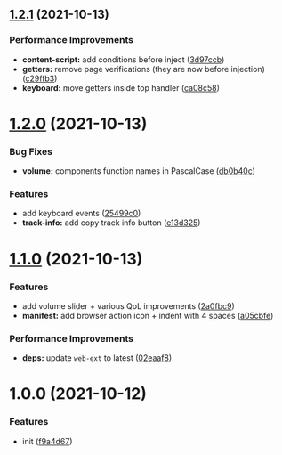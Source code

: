 ## [1.2.1](https://github.com/bamdadsabbagh/bandcamp-plus--extension/compare/v1.2.0...v1.2.1) (2021-10-13)


### Performance Improvements

* **content-script:** add conditions before inject ([3d97ccb](https://github.com/bamdadsabbagh/bandcamp-plus--extension/commit/3d97ccbd949000a8a7c7f56c285dfd9bdfeaccbc))
* **getters:** remove page verifications (they are now before injection) ([c29ffb3](https://github.com/bamdadsabbagh/bandcamp-plus--extension/commit/c29ffb348c5dc7a154f6027241c98b4c97d990f7))
* **keyboard:** move getters inside top handler ([ca08c58](https://github.com/bamdadsabbagh/bandcamp-plus--extension/commit/ca08c58fcb2a79111e11cd378ad7cf5c404c2692))

# [1.2.0](https://github.com/bamdadsabbagh/bandcamp-plus--extension/compare/v1.1.0...v1.2.0) (2021-10-13)


### Bug Fixes

* **volume:** components function names in PascalCase ([db0b40c](https://github.com/bamdadsabbagh/bandcamp-plus--extension/commit/db0b40ce43a7e5b74f1fa667006a12282e48baa2))


### Features

* add keyboard events ([25499c0](https://github.com/bamdadsabbagh/bandcamp-plus--extension/commit/25499c06c11666a806bd84b30d6e99e64e4aa68f))
* **track-info:** add copy track info button ([e13d325](https://github.com/bamdadsabbagh/bandcamp-plus--extension/commit/e13d3251711126a194cbbb30b8662d86b69f5b56))

# [1.1.0](https://github.com/bamdadsabbagh/bandcamp-plus--extension/compare/v1.0.0...v1.1.0) (2021-10-13)


### Features

* add volume slider + various QoL improvements ([2a0fbc9](https://github.com/bamdadsabbagh/bandcamp-plus--extension/commit/2a0fbc9474a991e3e6245f7de146596fddc52cd7))
* **manifest:** add browser action icon + indent with 4 spaces ([a05cbfe](https://github.com/bamdadsabbagh/bandcamp-plus--extension/commit/a05cbfe966adfbd4b0cd65b6ab8f04e0af2303c2))


### Performance Improvements

* **deps:** update `web-ext` to latest ([02eaaf8](https://github.com/bamdadsabbagh/bandcamp-plus--extension/commit/02eaaf81dc56c930c0d5f7df731aa3cc6000bcc2))

# 1.0.0 (2021-10-12)


### Features

* init ([f9a4d67](https://github.com/bamdadsabbagh/bandcamp-plus--extension/commit/f9a4d67b655817b38294f2b95a9f0f31f41bfc7a))
